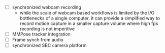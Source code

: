 
- [ ] synchronized webcam recording 
  - while the scale of webcam based workflows is limited by the I/O bottlenecks of a single computer, it can provide a simplified way to record motion capture in a smaller capture volume where high fps recording is not imperitive
- [ ] MMPose tracker integration
- [ ] Frame synch from audio
- [ ] synchronized SBC camera platform